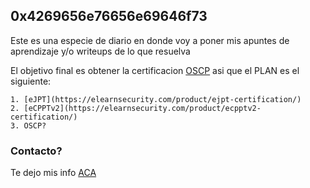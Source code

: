 ## 0x4269656e76656e69646f73

Este es una especie de diario en donde voy a poner mis apuntes de aprendizaje y/o writeups de lo que resuelva

El objetivo final es obtener la certificacion [OSCP](https://www.offensive-security.com/pwk-oscp/) asi que el PLAN es el siguiente:

```
1. [eJPT](https://elearnsecurity.com/product/ejpt-certification/)
2. [eCPPTv2](https://elearnsecurity.com/product/ecpptv2-certification/)
3. OSCP?
```

### Contacto?

Te dejo mis info [ACA](https://github.com/geordanex/geordanex)
